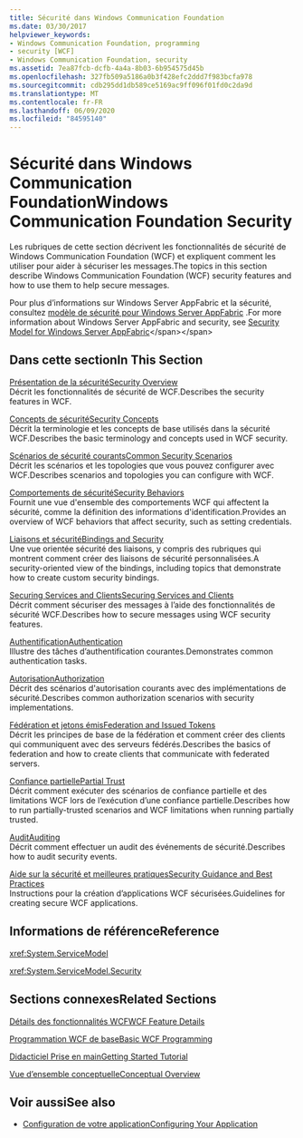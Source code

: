 ```yaml
---
title: Sécurité dans Windows Communication Foundation
ms.date: 03/30/2017
helpviewer_keywords:
- Windows Communication Foundation, programming
- security [WCF]
- Windows Communication Foundation, security
ms.assetid: 7ea87fcb-dcfb-4a4a-8b03-6b954575d45b
ms.openlocfilehash: 327fb509a5186a0b3f428efc2ddd7f983bcfa978
ms.sourcegitcommit: cdb295dd1db589ce5169ac9ff096f01fd0c2da9d
ms.translationtype: MT
ms.contentlocale: fr-FR
ms.lasthandoff: 06/09/2020
ms.locfileid: "84595140"
---
```

# <a name="windows-communication-foundation-security"></a><span data-ttu-id="1bacd-102">Sécurité dans Windows Communication Foundation</span><span class="sxs-lookup"><span data-stu-id="1bacd-102">Windows Communication Foundation Security</span></span>
<span data-ttu-id="1bacd-103">Les rubriques de cette section décrivent les fonctionnalités de sécurité de Windows Communication Foundation (WCF) et expliquent comment les utiliser pour aider à sécuriser les messages.</span><span class="sxs-lookup"><span data-stu-id="1bacd-103">The topics in this section describe Windows Communication Foundation (WCF) security features and how to use them to help secure messages.</span></span>  
  
 <span data-ttu-id="1bacd-104">Pour plus d’informations sur Windows Server AppFabric et la sécurité, consultez [modèle de sécurité pour Windows Server AppFabric](https://docs.microsoft.com/previous-versions/appfabric/ee677202(v=azure.10)) .</span><span class="sxs-lookup"><span data-stu-id="1bacd-104">For more information about Windows Server AppFabric and security, see [Security Model for Windows Server AppFabric](https://docs.microsoft.com/previous-versions/appfabric/ee677202(v=azure.10))</span></span>  
  
## <a name="in-this-section"></a><span data-ttu-id="1bacd-105">Dans cette section</span><span class="sxs-lookup"><span data-stu-id="1bacd-105">In This Section</span></span>  
 [<span data-ttu-id="1bacd-106">Présentation de la sécurité</span><span class="sxs-lookup"><span data-stu-id="1bacd-106">Security Overview</span></span>](security-overview.md)  
 <span data-ttu-id="1bacd-107">Décrit les fonctionnalités de sécurité de WCF.</span><span class="sxs-lookup"><span data-stu-id="1bacd-107">Describes the security features in WCF.</span></span>  
  
 [<span data-ttu-id="1bacd-108">Concepts de sécurité</span><span class="sxs-lookup"><span data-stu-id="1bacd-108">Security Concepts</span></span>](security-concepts.md)  
 <span data-ttu-id="1bacd-109">Décrit la terminologie et les concepts de base utilisés dans la sécurité WCF.</span><span class="sxs-lookup"><span data-stu-id="1bacd-109">Describes the basic terminology and concepts used in WCF security.</span></span>  
  
 [<span data-ttu-id="1bacd-110">Scénarios de sécurité courants</span><span class="sxs-lookup"><span data-stu-id="1bacd-110">Common Security Scenarios</span></span>](common-security-scenarios.md)  
 <span data-ttu-id="1bacd-111">Décrit les scénarios et les topologies que vous pouvez configurer avec WCF.</span><span class="sxs-lookup"><span data-stu-id="1bacd-111">Describes scenarios and topologies you can configure with WCF.</span></span>  
  
 [<span data-ttu-id="1bacd-112">Comportements de sécurité</span><span class="sxs-lookup"><span data-stu-id="1bacd-112">Security Behaviors</span></span>](security-behaviors-in-wcf.md)  
 <span data-ttu-id="1bacd-113">Fournit une vue d'ensemble des comportements WCF qui affectent la sécurité, comme la définition des informations d'identification.</span><span class="sxs-lookup"><span data-stu-id="1bacd-113">Provides an overview of WCF behaviors that affect security, such as setting credentials.</span></span>  
  
 [<span data-ttu-id="1bacd-114">Liaisons et sécurité</span><span class="sxs-lookup"><span data-stu-id="1bacd-114">Bindings and Security</span></span>](bindings-and-security.md)  
 <span data-ttu-id="1bacd-115">Une vue orientée sécurité des liaisons, y compris des rubriques qui montrent comment créer des liaisons de sécurité personnalisées.</span><span class="sxs-lookup"><span data-stu-id="1bacd-115">A security-oriented view of the bindings, including topics that demonstrate how to create custom security bindings.</span></span>  
  
 [<span data-ttu-id="1bacd-116">Securing Services and Clients</span><span class="sxs-lookup"><span data-stu-id="1bacd-116">Securing Services and Clients</span></span>](securing-services-and-clients.md)  
 <span data-ttu-id="1bacd-117">Décrit comment sécuriser des messages à l’aide des fonctionnalités de sécurité WCF.</span><span class="sxs-lookup"><span data-stu-id="1bacd-117">Describes how to secure messages using WCF security features.</span></span>  
  
 [<span data-ttu-id="1bacd-118">Authentification</span><span class="sxs-lookup"><span data-stu-id="1bacd-118">Authentication</span></span>](authentication-in-wcf.md)  
 <span data-ttu-id="1bacd-119">Illustre des tâches d’authentification courantes.</span><span class="sxs-lookup"><span data-stu-id="1bacd-119">Demonstrates common authentication tasks.</span></span>  
  
 [<span data-ttu-id="1bacd-120">Autorisation</span><span class="sxs-lookup"><span data-stu-id="1bacd-120">Authorization</span></span>](authorization-in-wcf.md)  
 <span data-ttu-id="1bacd-121">Décrit des scénarios d'autorisation courants avec des implémentations de sécurité.</span><span class="sxs-lookup"><span data-stu-id="1bacd-121">Describes common authorization scenarios with security implementations.</span></span>  
  
 [<span data-ttu-id="1bacd-122">Fédération et jetons émis</span><span class="sxs-lookup"><span data-stu-id="1bacd-122">Federation and Issued Tokens</span></span>](federation-and-issued-tokens.md)  
 <span data-ttu-id="1bacd-123">Décrit les principes de base de la fédération et comment créer des clients qui communiquent avec des serveurs fédérés.</span><span class="sxs-lookup"><span data-stu-id="1bacd-123">Describes the basics of federation and how to create clients that communicate with federated servers.</span></span>  
  
 [<span data-ttu-id="1bacd-124">Confiance partielle</span><span class="sxs-lookup"><span data-stu-id="1bacd-124">Partial Trust</span></span>](partial-trust.md)  
 <span data-ttu-id="1bacd-125">Décrit comment exécuter des scénarios de confiance partielle et des limitations WCF lors de l’exécution d’une confiance partielle.</span><span class="sxs-lookup"><span data-stu-id="1bacd-125">Describes how to run partially-trusted scenarios and WCF limitations when running partially trusted.</span></span>  
  
 [<span data-ttu-id="1bacd-126">Audit</span><span class="sxs-lookup"><span data-stu-id="1bacd-126">Auditing</span></span>](auditing-security-events.md)  
 <span data-ttu-id="1bacd-127">Décrit comment effectuer un audit des événements de sécurité.</span><span class="sxs-lookup"><span data-stu-id="1bacd-127">Describes how to audit security events.</span></span>  
  
 [<span data-ttu-id="1bacd-128">Aide sur la sécurité et meilleures pratiques</span><span class="sxs-lookup"><span data-stu-id="1bacd-128">Security Guidance and Best Practices</span></span>](security-guidance-and-best-practices.md)  
 <span data-ttu-id="1bacd-129">Instructions pour la création d’applications WCF sécurisées.</span><span class="sxs-lookup"><span data-stu-id="1bacd-129">Guidelines for creating secure WCF applications.</span></span>  
  
## <a name="reference"></a><span data-ttu-id="1bacd-130">Informations de référence</span><span class="sxs-lookup"><span data-stu-id="1bacd-130">Reference</span></span>  
 <xref:System.ServiceModel>  
  
 <xref:System.ServiceModel.Security>  
  
## <a name="related-sections"></a><span data-ttu-id="1bacd-131">Sections connexes</span><span class="sxs-lookup"><span data-stu-id="1bacd-131">Related Sections</span></span>  
 [<span data-ttu-id="1bacd-132">Détails des fonctionnalités WCF</span><span class="sxs-lookup"><span data-stu-id="1bacd-132">WCF Feature Details</span></span>](index.md)  
  
 [<span data-ttu-id="1bacd-133">Programmation WCF de base</span><span class="sxs-lookup"><span data-stu-id="1bacd-133">Basic WCF Programming</span></span>](../basic-wcf-programming.md)  
  
 [<span data-ttu-id="1bacd-134">Didacticiel Prise en main</span><span class="sxs-lookup"><span data-stu-id="1bacd-134">Getting Started Tutorial</span></span>](../getting-started-tutorial.md)  
  
 [<span data-ttu-id="1bacd-135">Vue d’ensemble conceptuelle</span><span class="sxs-lookup"><span data-stu-id="1bacd-135">Conceptual Overview</span></span>](../conceptual-overview.md)  
  
## <a name="see-also"></a><span data-ttu-id="1bacd-136">Voir aussi</span><span class="sxs-lookup"><span data-stu-id="1bacd-136">See also</span></span>

- [<span data-ttu-id="1bacd-137">Configuration de votre application</span><span class="sxs-lookup"><span data-stu-id="1bacd-137">Configuring Your Application</span></span>](../diagnostics/configuring-your-application.md)
